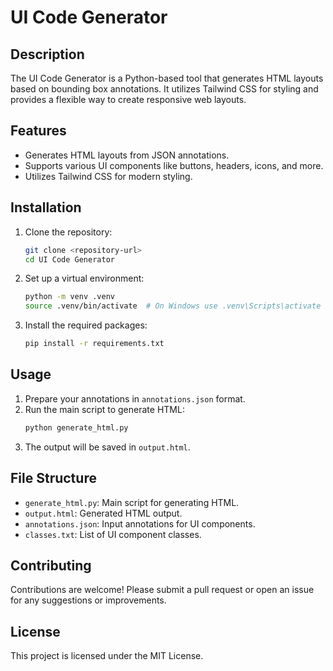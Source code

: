 # UI Code Generator

## Description
The UI Code Generator is a Python-based tool that generates HTML layouts based on bounding box annotations. It utilizes Tailwind CSS for styling and provides a flexible way to create responsive web layouts.

## Features
- Generates HTML layouts from JSON annotations.
- Supports various UI components like buttons, headers, icons, and more.
- Utilizes Tailwind CSS for modern styling.

## Installation
1. Clone the repository:
   ```bash
   git clone <repository-url>
   cd UI Code Generator
   ```
2. Set up a virtual environment:
   ```bash
   python -m venv .venv
   source .venv/bin/activate  # On Windows use .venv\Scripts\activate
   ```
3. Install the required packages:
   ```bash
   pip install -r requirements.txt
   ```

## Usage
1. Prepare your annotations in `annotations.json` format.
2. Run the main script to generate HTML:
   ```bash
   python generate_html.py
   ```
3. The output will be saved in `output.html`.

## File Structure
- `generate_html.py`: Main script for generating HTML.
- `output.html`: Generated HTML output.
- `annotations.json`: Input annotations for UI components.
- `classes.txt`: List of UI component classes.

## Contributing
Contributions are welcome! Please submit a pull request or open an issue for any suggestions or improvements.

## License
This project is licensed under the MIT License. 